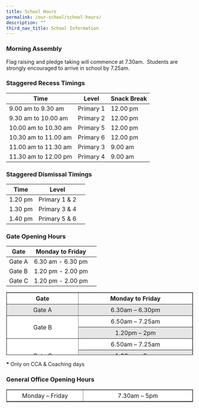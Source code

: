 ```yaml
---
title: School Hours
permalink: /our-school/school-hours/
description: ""
third_nav_title: School Information
---
```

### **Morning Assembly**

Flag raising and pledge taking will commence at 7.30am.  Students are strongly encouraged to arrive in school by 7.25am.

### **Staggered Recess Timings**



| Time | Level | Snack Break |
| ----| ------ | ------------ |
| 9.00 am to 9.30 am| Primary 1 | 12.00 pm    |
| 9.30 am to 10.00 am| Primary 2 | 12.00 pm   |
| 10.00 am to 10.30 am| Primary 5 | 12.00 pm    |
| 10.30 am to 11.00 am| Primary 6 | 12.00 pm    |
| 11.00 am to 11.30 am| Primary 3 | 9.00 am    |
| 11.30 am to 12.00 pm| Primary 4 | 9.00 am    |


### **Staggered Dismissal Timings**



| Time | Level |  |
| -------- | -------- | -------- |
| 1.20 pm     | Primary 1 & 2     | 
| 1.30 pm     | Primary 3 & 4     | 
| 1.40 pm     | Primary 5 & 6     | 


### **Gate Opening Hours**

| Gate | Monday to Friday |  |
| -------- | -------- | -------- |
| Gate A     | 6.30 am - 6.30 pm |      |
| Gate B     | 1.20 pm - 2.00 pm |      |
| Gate C     | 1.20 pm - 2.00 pm |      |


<table border="1" style="box-sizing: inherit; border-collapse: collapse; border-spacing: 0px; max-width: 100%; width: 792.225px; height: 168px;"><tbody style="box-sizing: inherit;"><tr style="box-sizing: inherit; background: rgb(255, 255, 255); height: 24px;"><td style="box-sizing: inherit; padding: 5px 10px; width: 298.125px; text-align: center; height: 24px;"><strong style="box-sizing: inherit; font-weight: 700;">Gate</strong></td><td style="box-sizing: inherit; padding: 5px 10px; width: 493.1px; text-align: center; height: 24px;"><strong style="box-sizing: inherit; font-weight: 700;">Monday to Friday</strong></td></tr><tr style="box-sizing: inherit; background: rgb(230, 230, 230); height: 24px;"><td style="box-sizing: inherit; padding: 5px 10px; width: 298.125px; text-align: center; height: 24px;">Gate A</td><td style="box-sizing: inherit; padding: 5px 10px; width: 493.1px; text-align: center; height: 24px;">6.30am – 6.30pm</td></tr><tr style="box-sizing: inherit; background: rgb(255, 255, 255); height: 24px;"><td rowspan="2" style="box-sizing: inherit; padding: 5px 10px; width: 298.125px; text-align: center; height: 48px;">Gate B</td><td style="box-sizing: inherit; padding: 5px 10px; width: 493.1px; text-align: center; height: 24px;">6.50am – 7.25am</td></tr><tr style="box-sizing: inherit; background: rgb(230, 230, 230); height: 24px;"><td style="box-sizing: inherit; padding: 5px 10px; width: 493.1px; text-align: center; height: 24px;">1.20pm – 2pm</td></tr><tr style="box-sizing: inherit; background: rgb(255, 255, 255); height: 24px;"><td rowspan="3" style="box-sizing: inherit; padding: 5px 10px; width: 298.125px; text-align: center; height: 72px;">Gate C</td><td style="box-sizing: inherit; padding: 5px 10px; width: 493.1px; text-align: center; height: 24px;">6.50am – 7.25am</td></tr><tr style="box-sizing: inherit; background: rgb(230, 230, 230); height: 24px;"><td style="box-sizing: inherit; padding: 5px 10px; width: 493.1px; text-align: center; height: 24px;">1.20pm – 2pm</td></tr><tr style="box-sizing: inherit; background: rgb(255, 255, 255); height: 24px;"><td style="box-sizing: inherit; padding: 5px 10px; width: 493.1px; text-align: center; height: 24px;">4pm – 4.30pm *</td></tr></tbody></table>

**\*** Only on CCA & Coaching days

### General Office Opening Hours

<table border="1" style="box-sizing: inherit; border-collapse: collapse; border-spacing: 0px; max-width: 100%; width: 792.225px;"><tbody style="box-sizing: inherit;"><tr style="box-sizing: inherit; background: rgb(255, 255, 255);"><td style="box-sizing: inherit; padding: 5px 10px; width: 306.938px; text-align: center;">Monday – Friday</td><td style="box-sizing: inherit; padding: 5px 10px; width: 484.288px; text-align: center;">7.30am – 5pm</td></tr></tbody></table>